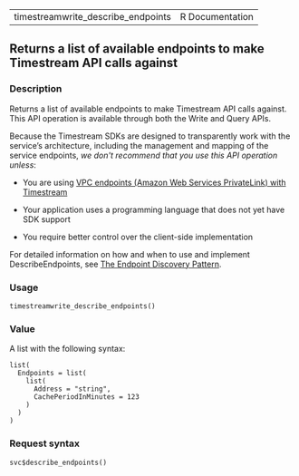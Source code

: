 <table style="width: 100%;">
<tbody>
<tr class="odd">
<td>timestreamwrite_describe_endpoints</td>
<td style="text-align: right;">R Documentation</td>
</tr>
</tbody>
</table>

## Returns a list of available endpoints to make Timestream API calls against

### Description

Returns a list of available endpoints to make Timestream API calls
against. This API operation is available through both the Write and
Query APIs.

Because the Timestream SDKs are designed to transparently work with the
service’s architecture, including the management and mapping of the
service endpoints, *we don't recommend that you use this API operation
unless*:

-   You are using [VPC endpoints (Amazon Web Services PrivateLink) with
    Timestream](https://docs.aws.amazon.com/timestream/latest/developerguide/VPCEndpoints.html)

-   Your application uses a programming language that does not yet have
    SDK support

-   You require better control over the client-side implementation

For detailed information on how and when to use and implement
DescribeEndpoints, see [The Endpoint Discovery
Pattern](https://docs.aws.amazon.com/timestream/latest/developerguide/Using.API.html#Using-API.endpoint-discovery).

### Usage

    timestreamwrite_describe_endpoints()

### Value

A list with the following syntax:

    list(
      Endpoints = list(
        list(
          Address = "string",
          CachePeriodInMinutes = 123
        )
      )
    )

### Request syntax

    svc$describe_endpoints()
